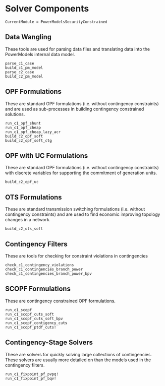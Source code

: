 # Solver Components

```@meta
CurrentModule = PowerModelsSecurityConstrained
```

## Data Wangling

These tools are used for parsing data files and translating data into the
PowerModels internal data model.

```@docs
parse_c1_case
build_c1_pm_model
parse_c2_case
build_c2_pm_model
```

## OPF Formulations

These are standard OPF formulations (i.e. without contingency constraints) and
are used as sub-processes in building contingency constrained solutions.

```@docs
run_c1_opf_shunt
run_c1_opf_cheap
run_c1_opf_cheap_lazy_acr
build_c2_opf_soft
build_c2_opf_soft_ctg
```

## OPF with UC Formulations

These are standard OPF formulations (i.e. without contingency constraints) with discrete variables for supporting the commitment of generation units.

```@docs
build_c2_opf_uc
```

## OTS Formulations

These are standard transmission switching formulations (i.e. without contingency constraints) and are used to find economic improving topology changes in a network.

```@docs
build_c2_ots_soft
```

## Contingency Filters

These are tools for checking for constraint violations in contingencies

```@docs
check_c1_contingency_violations
check_c1_contingencies_branch_power
check_c1_contingencies_branch_power_bpv
```

## SCOPF Formulations

These are contingency constrained OPF formulations.

```@docs
run_c1_scopf
run_c1_scopf_cuts_soft
run_c1_scopf_cuts_soft_bpv
run_c1_scopf_contigency_cuts
run_c1_scopf_ptdf_cuts!
```

## Contingency-Stage Solvers

These are solvers for quickly solving large collections of contingencies.
These solvers are usually more detailed on than the models used in the
contingency filters.

```@docs
run_c1_fixpoint_pf_pvpq!
run_c1_fixpoint_pf_bqv!
```
